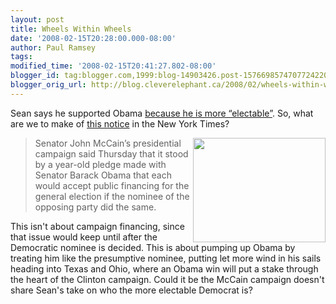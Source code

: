 ```yaml
---
layout: post
title: Wheels Within Wheels
date: '2008-02-15T20:28:00.000-08:00'
author: Paul Ramsey
tags: 
modified_time: '2008-02-15T20:41:27.802-08:00'
blogger_id: tag:blogger.com,1999:blog-14903426.post-1576698574707724220
blogger_orig_url: http://blog.cleverelephant.ca/2008/02/wheels-within-wheels.html
---
```


Sean says he supported Obama [because he is more &ldquo;electable&rdquo;](http://zcologia.com/news/673/getting-political/).  So, what are we to make of [this notice](http://www.nytimes.com/2008/02/15/us/politics/15finance.html) in the New York Times?

<blockquote><img src="http://www.autocarparts.com/images/Skunk2/cam_gears.jpg" width="212" height="167" style="float:right;border-width:0" />Senator John McCain’s presidential campaign said Thursday that it stood by a year-old pledge made with Senator Barack Obama that each would accept public financing for the general election if the nominee of the opposing party did the same.</blockquote>

This isn't about campaign financing, since that issue would keep until after the Democratic nominee is decided. This is about pumping up Obama by treating him like the presumptive nominee, putting let more wind in his sails heading into Texas and Ohio, where an Obama win will put a stake through the heart of the Clinton campaign.  Could it be the McCain campaign doesn't share Sean's take on who the more electable Democrat is?